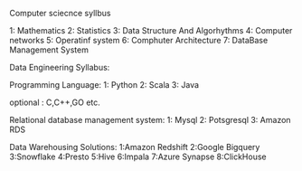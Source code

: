 Computer sciecnce syllbus

1: Mathematics
2: Statistics
3: Data Structure And Algorhythms
4: Computer networks
5: Operatinf system
6: Comphuter Architecture
7: DataBase Management System


Data Engineering Syllabus:

Programming Language:
1: Python 
2: Scala
3: Java

optional : C,C++,GO etc.


Relational database management system:
1: Mysql
2: Potsgresql
3: Amazon RDS


Data Warehousing Solutions:
1:Amazon Redshift
2:Google Bigquery
3:Snowflake
4:Presto
5:Hive
6:Impala
7:Azure Synapse
8:ClickHouse




